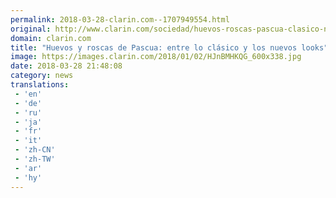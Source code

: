 ```yaml
---
permalink: 2018-03-28-clarin.com--1707949554.html
original: http://www.clarin.com/sociedad/huevos-roscas-pascua-clasico-nuevos-looks_0_BJKk2289f.html
domain: clarin.com
title: "Huevos y roscas de Pascua: entre lo clásico y los nuevos looks"
image: https://images.clarin.com/2018/01/02/HJnBMHKQG_600x338.jpg
date: 2018-03-28 21:48:08
category: news
translations: 
 - 'en'
 - 'de'
 - 'ru'
 - 'ja'
 - 'fr'
 - 'it'
 - 'zh-CN'
 - 'zh-TW'
 - 'ar'
 - 'hy'
---
```


